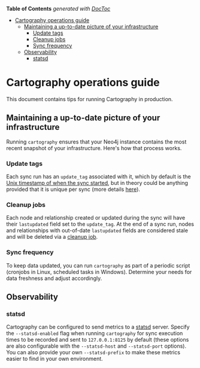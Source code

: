 <!-- START doctoc generated TOC please keep comment here to allow auto update -->
<!-- DON'T EDIT THIS SECTION, INSTEAD RE-RUN doctoc TO UPDATE -->
**Table of Contents**  *generated with [DocToc](https://github.com/thlorenz/doctoc)*

- [Cartography operations guide](#cartography-operations-guide)
  - [Maintaining a up-to-date picture of your infrastructure](#maintaining-a-up-to-date-picture-of-your-infrastructure)
    - [Update tags](#update-tags)
    - [Cleanup jobs](#cleanup-jobs)
    - [Sync frequency](#sync-frequency)
  - [Observability](#observability)
    - [statsd](#statsd)

<!-- END doctoc generated TOC please keep comment here to allow auto update -->

# Cartography operations guide

This document contains tips for running Cartography in production.


## Maintaining a up-to-date picture of your infrastructure

Running `cartography` ensures that your Neo4j instance contains the most recent snapshot of your infrastructure. Here's
how that process works.

### Update tags
Each sync run has an `update_tag` associated with it, which by default is the [Unix timestamp of when the sync
started](https://github.com/lyft/cartography/blob/8d60311a10156cd8aa16de7e1fe3e109cc3eca0f/cartography/sync.py#L131-L134),
but in theory could be anything provided that it is unique per sync (more details [here](../dev/writing-intel-modules.md#handling-cartographys-update_tag)).

### Cleanup jobs
Each node and relationship created or updated during the sync will have their `lastupdated` field set to the
`update_tag`. At the end of a sync run, nodes and relationships with out-of-date `lastupdated` fields are considered
stale and will be deleted via a [cleanup job](../dev/writing-intel-modules.md#cleanup).

### Sync frequency
To keep data updated, you can run `cartography` as part of a periodic script (cronjobs in Linux, scheduled tasks in
Windows). Determine your needs for data freshness and adjust accordingly.


## Observability

### statsd
Cartography can be configured to send metrics to a [statsd](https://github.com/statsd/statsd) server. Specify the
`--statsd-enabled` flag when running `cartography` for sync execution times to be recorded and sent to
`127.0.0.1:8125` by default (these options are also configurable with the `--statsd-host` and `--statsd-port` options).
You can also provide your own `--statsd-prefix` to make these metrics easier to find in your own environment.
